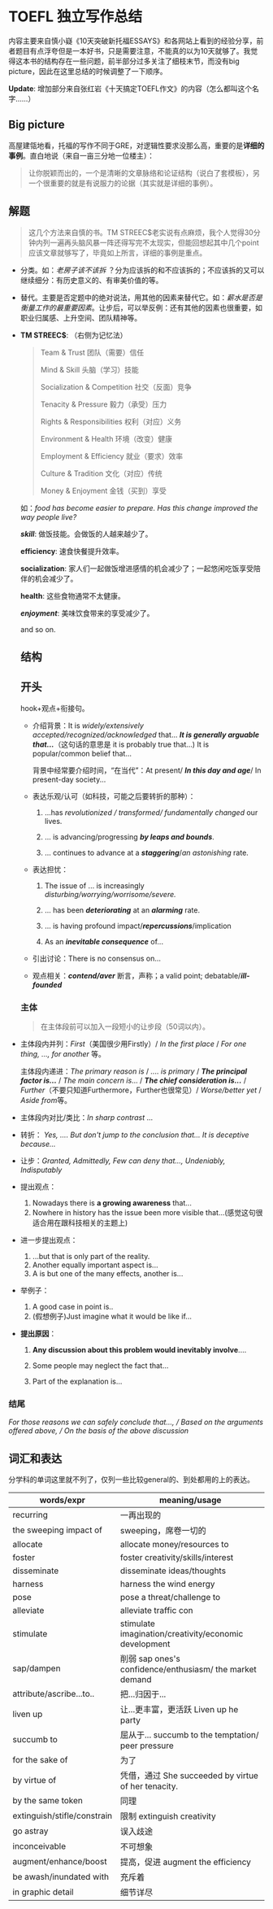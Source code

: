 # TOEFL 独立写作总结

内容主要来自慎小嶷《10天突破新托福ESSAYS》和各网站上看到的经验分享，前者题目有点浮夸但是一本好书，只是需要注意，不能真的以为10天就够了。我觉得这本书的结构存在一些问题，前半部分过多关注了细枝末节，而没有big picture，因此在这里总结的时候调整了一下顺序。



**Update**: 增加部分来自张红岩《十天搞定TOEFL作文》的内容（怎么都叫这个名字……）

## Big picture

高屋建瓴地看，托福的写作不同于GRE，对逻辑性要求没那么高，重要的是**详细的事例**。直白地说（来自一亩三分地一位楼主）：

> 让你脱颖而出的，一个是清晰的文章脉络和论证结构（说白了套模板），另一个很重要的就是有说服力的论据（其实就是详细的事例）。



## 解题

> 这几个方法来自慎的书。TM STREEC$老实说有点麻烦，我个人觉得30分钟内列一遍再头脑风暴一阵还得写完不太现实，但能回想起其中几个point应该文章就够写了，毕竟如上所言，详细的事例是重点。

* 分类。如：*老房子该不该拆* ？分为应该拆的和不应该拆的；不应该拆的又可以继续细分：有历史意义的、有审美价值的等。

* 替代。主要是否定题中的绝对说法，用其他的因素来替代它。如：*薪水是否是衡量工作的最重要因素*。让步后，可以举反例：还有其他的因素也很重要，如职业归属感、上升空间、团队精神等。

* **TM STREEC$**: （右侧为记忆法）

  >Team & Trust                                       团队（需要）信任
  >
  >Mind & Skill                                         头脑（学习）技能           
  >
  >Socialization & Competition             社交（反面）竞争
  >
  >Tenacity & Pressure                           毅力（承受）压力
  >
  >Rights & Responsibilities                  权利（对应）义务
  >
  >Environment & Health                      环境（改变）健康
  >
  >Employment & Efficiency                 就业（要求）效率
  >
  >Culture & Tradition                           文化（对应）传统
  >
  >Money & Enjoyment                         金钱（买到）享受

  如：*food has become easier to prepare. Has this change improved the way people live?*

  ___skill___: 做饭技能。会做饭的人越来越少了。

  __efficiency__: 速食快餐提升效率。

  __socialization__: 家人们一起做饭增进感情的机会减少了；一起悠闲吃饭享受陪伴的机会减少了。

  __health__: 这些食物通常不太健康。 

  ___enjoyment___: 美味饮食带来的享受减少了。

  and so on.



  ## 结构

  ## 开头

  hook+观点+衔接句。

  * 介绍背景：It is *widely/extensively* *accepted/recognized/acknowledged* that...    ___It is generally arguable that...___（这句话的意思是 it is probably true that...) It is popular/common belief that... 

    背景中经常要介绍时间，“在当代”：At present/ ___In this day and age___/ In present-day society...

  * 表达乐观/认可（如科技，可能之后要转折的那种）：

    1. ...has *revolutionized / transformed/ fundamentally changed* our lives.   

    2. ... is advancing/progressing ___by leaps and bounds___.

    3. ... continues to advance at a ___staggering___/*an astonishing* rate.

  * 表达担忧：

    1.  The issue of ... is increasingly *disturbing/worrying/worrisome/severe.*

    2.  ... has been ___deteriorating___ at an ___alarming___ rate.

    3.  ... is having profound impact/___repercussions___/implication

    4.  As an ___inevitable consequence___ of...

  * 引出讨论：There is no consensus on...

  * 观点相关：___contend/aver___ 断言，声称；a valid point; debatable/___ill-founded___ 


  ### 主体

  > 在主体段前可以加入一段短小的让步段（50词以内）。

* 主体段内并列：*First*（美国很少用Firstly）/ *In the first place* / *For one thing, ..., for another* 等。

  主体段内递进：*The primary reason is* / *.... is primary* / ___The principal factor is...___ / *The main concern is*... /  ___The chief consideration is...___ / *Further*（不要只知道Furthermore，Further也很常见）/ *Worse/better yet* / *Aside from*等。

* 主体段内对比/类比：*In sharp contrast* ...

* 转折： *Yes, .... But don't jump to the conclusion that... It is deceptive because...*

* 让步：*Granted, Admittedly, Few can deny that..., Undeniably, Indisputably*

* 提出观点：
  1. Nowadays there is **a growing awareness** that...
  2. Nowhere in history has the issue been more visible that...(感觉这句很适合用在跟科技相关的主题上)

* 进一步提出观点：

  1. ...but that is only part of the reality.
  2. Another equally important aspect is...
  3. A is but one of the many effects, another is...

* 举例子：

  1. A good case in point is..
  2. (假想例子)Just imagine  what it would be like if...

* **提出原因**：

  1. **Any discussion about this problem would inevitably involve**....

  2. Some people may neglect the fact that...

  3. Part of the explanation is...

###  结尾

  *For those reasons we can safely conclude that..., / Based on the arguments offered above, / On the basis of the above discussion*

## 词汇和表达

分学科的单词这里就不列了，仅列一些比较general的、到处都用的上的表达。

| words/expr                  | meaning/usage                                            |
| --------------------------- | -------------------------------------------------------- |
| recurring                   | 一再出现的                                               |
| the sweeping impact of      | sweeping，席卷一切的                                     |
| allocate                    | allocate money/resources to                              |
| foster                      | foster creativity/skills/interest                        |
| disseminate                 | disseminate ideas/thoughts                               |
| harness                     | harness the wind energy                                  |
| pose                        | pose a threat/challenge to                               |
| alleviate                   | alleviate traffic con                                    |
| stimulate                   | stimulate imagination/creativity/economic development    |
| sap/dampen                  | 削弱 sap ones's confidence/enthusiasm/ the market demand |
| attribute/ascribe...to..    | 把...归因于...                                           |
| liven up                    | 让...更丰富，更活跃 Liven up he party                    |
| succumb to                  | 屈从于... succumb to the temptation/ peer pressure       |
| for the sake of             | 为了                                                     |
| by virtue of                | 凭借，通过 She succeeded by virtue of  her tenacity.     |
| by the same token           | 同理                                                     |
| extinguish/stifle/constrain | 限制 extinguish creativity                               |
| go astray                   | 误入歧途                                                 |
| inconceivable               | 不可想象                                                 |
| augment/enhance/boost       | 提高，促进 augment the efficiency                        |
| be awash/inundated with     | 充斥着                                                   |
| in graphic detail           | 细节详尽                                                 |





